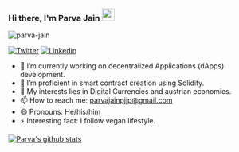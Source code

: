 ### Hi there, I'm **Parva Jain** <img src="https://media.giphy.com/media/hvRJCLFzcasrR4ia7z/giphy.gif" width="25px">

<p align="left"> <img src="https://komarev.com/ghpvc/?username=parva-jain&label=Views&color=blue&style=plastic" alt="parva-jain" /> </p>

[![Twitter](https://img.shields.io/twitter/follow/ParvaJain2?style=social)](https://twitter.com/ParvaJain2)
[![Linkedin](https://img.shields.io/badge/-LinkedIn-blue?style=flat-square&logo=Linkedin&logoColor=white&link=https://www.linkedin.com/in/parva-jain-79995615a/)](https://www.linkedin.com/in/parva-jain-79995615a/)




- 🔭 I’m currently working on decentralized Applications (dApps) development.
- 🌱 I’m proficient in smart contract creation using Solidity.
- 💬 My interests lies in Digital Currencies and austrian economics.
- 📫 How to reach me: parvajainpjjp@gmail.com
- 😄 Pronouns: He/his/him
- ⚡ Interesting fact: I follow vegan lifestyle. 


[![Parva's github stats](https://github-readme-stats.vercel.app/api?username=parva-jain&theme=merko&show_icons=true)](https://github.com/parva-jain/github-readme-stats)
